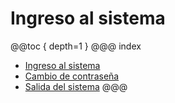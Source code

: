 # Ingreso al sistema

@@toc { depth=1 } 
@@@ index
* [Ingreso al sistema](ingresosistema.md)
* [Cambio de contraseña](cambiocontrasena.md)
* [Salida del sistema](salidasistema.md)
@@@